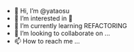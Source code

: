 - 👋 Hi, I’m @yataosu
- 👀 I’m interested in 🏀
- 🌱 I’m currently learning REFACTORING
- 💞️ I’m looking to collaborate on ...
- 📫 How to reach me ...

<!---
yataosu/yataosu is a ✨ special ✨ repository because its `README.md` (this file) appears on your GitHub profile.
You can click the Preview link to take a look at your changes.
--->
